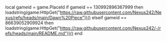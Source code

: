 local gameid = game.PlaceId
if gameid == 130992896367999 then
    loadstring(game:HttpGet("https://raw.githubusercontent.com/Nexus242/Nexus/refs/heads/main/Dawn%20Piece"))()
elseif gameid == 86639052909924 then
    loadstring(game:HttpGet("https://raw.githubusercontent.com/Nexus242/-/refs/heads/main/README.md"))()
end
